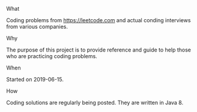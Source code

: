 What

Coding problems from https://leetcode.com and actual conding interviews from various companies.

Why

The purpose of this project is to provide reference and guide to help those who are practicing coding problems.

When

Started on 2019-06-15.

How

Coding solutions are regularly being posted. They are written in Java 8.
